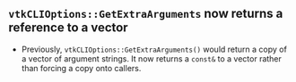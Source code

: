 ## `vtkCLIOptions::GetExtraArguments` now returns a reference to a vector

- Previously, `vtkCLIOptions::GetExtraArguments()` would return a copy of a
  vector of argument strings. It now returns a `const&` to a vector rather than
  forcing a copy onto callers.
